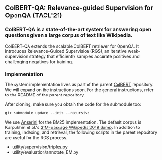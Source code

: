 ## ColBERT-QA: Relevance-guided Supervision for OpenQA (TACL'21)

### ColBERT-QA is a state-of-the-art system for answering open questions given a large corpus of text like Wikipedia.

ColBERT-QA extends the scalable ColBERT retriever for OpenQA. It introduces Relevance-Guided Supervision (RGS), an iterative weak-supervision strategy that efficiently samples accurate positives and challenging negatives for training.



### Implementation

The system implementation lives as part of the parent [ColBERT](https://github.com/stanford-futuredata/ColBERT) repository. We will expand on the instructions soon. For the general instructions, refer to the README of the parent repository.

After cloning, make sure you obtain the code for the submodule too:

```
git submodule update --init --recursive
```

We use [Anserini](https://github.com/castorini/anserini) for the BM25 implementation. The default corpus is Karpukhin et al.'s [21M-passage Wikipedia 2018 dump](https://dl.fbaipublicfiles.com/dpr/wikipedia_split/psgs_w100.tsv.gz). In addition to training, indexing, and retrieval, the following scripts in the parent repository are useful for the RGS process.

- utility/supervision/triples.py
- utility/evaluation/annotate_EM.py

